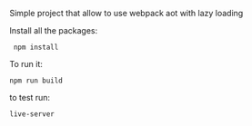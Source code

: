 Simple project that allow to use webpack aot with lazy loading

Install all the packages:
```
 npm install
```

To run it:

```
npm run build
```

to test run:
```
live-server
```
